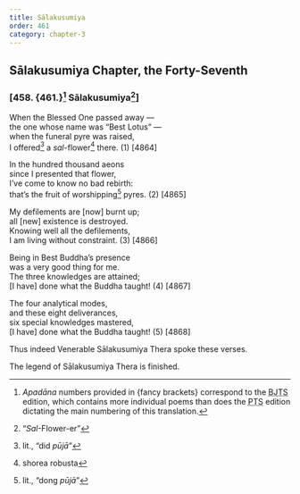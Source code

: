 ```yaml
---
title: Sālakusumiya
order: 461
category: chapter-3
---
```


## Sālakusumiya Chapter, the Forty-Seventh

### \[458. {461.}[^1] Sālakusumiya[^2]\]

When the Blessed One passed away —  
the one whose name was “Best Lotus” —  
when the funeral pyre was raised,  
I offered[^3] a *sal*-flower[^4] there. (1) \[4864\]

In the hundred thousand aeons  
since I presented that flower,  
I’ve come to know no bad rebirth:  
that’s the fruit of worshipping[^5] pyres. (2) \[4865\]

My defilements are \[now\] burnt up;  
all \[new\] existence is destroyed.  
Knowing well all the defilements,  
I am living without constraint. (3) \[4866\]

Being in Best Buddha’s presence  
was a very good thing for me.  
The three knowledges are attained;  
\[I have\] done what the Buddha taught! (4) \[4867\]

The four analytical modes,  
and these eight deliverances,  
six special knowledges mastered,  
\[I have\] done what the Buddha taught! (5) \[4868\]

Thus indeed Venerable Sālakusumiya Thera spoke these verses.

The legend of Sālakusumiya Thera is finished.

[^1]: *Apadāna* numbers provided in {fancy brackets} correspond to the <abbr title="Buddha Jayanthi Tripitaka Series">BJTS</abbr> edition, which contains more individual poems than does the <abbr title="Pali Text Society">PTS</abbr> edition dictating the main numbering of this translation.

[^2]: “*Sal*-Flower-er”

[^3]: lit., “did *pūjā*”

[^4]: shorea robusta

[^5]: lit., “dong *pūjā*”
